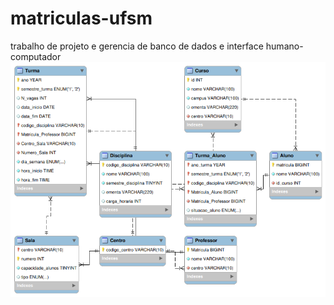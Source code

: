# matriculas-ufsm
trabalho de projeto e gerencia de banco de dados e interface humano-computador
![esquema](imagens/diagrama.png)
